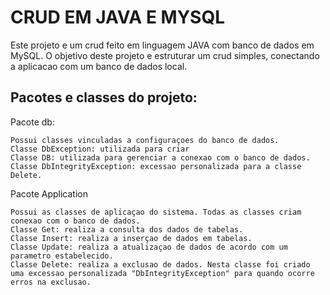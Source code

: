 # CRUD EM JAVA E MYSQL

Este projeto e um crud feito em linguagem JAVA com banco de dados em MySQL.
O objetivo deste projeto e estruturar um crud simples, conectando a aplicacao com um banco de dados local.

## Pacotes e classes do projeto:
Pacote db:
```
Possui classes vinculadas a configuraçoes do banco de dados.
Classe DbException: utilizada para criar 
Classe DB: utilizada para gerenciar a conexao com o banco de dados.
Classe DbIntegrityException: excessao personalizada para a classe Delete. 
```

Pacote Application
```
Possui as classes de aplicaçao do sistema. Todas as classes criam conexao com o banco de dados.
Classe Get: realiza a consulta dos dados de tabelas. 
Classe Insert: realiza a inserçao de dados em tabelas.
Classe Update: realiza a atualizaçao de dados de acordo com um parametro estabelecido.
Classe Delete: realiza a exclusao de dados. Nesta classe foi criado uma excessao personalizada "DbIntegrityException" para quando ocorre erros na exclusao.
``` 

